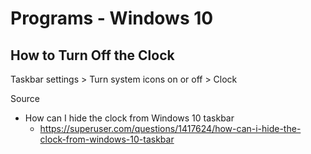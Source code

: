 # Programs - Windows 10

## How to Turn Off the Clock

Taskbar settings > Turn system icons on or off > Clock

Source

* How can I hide the clock from Windows 10 taskbar
  * https://superuser.com/questions/1417624/how-can-i-hide-the-clock-from-windows-10-taskbar 